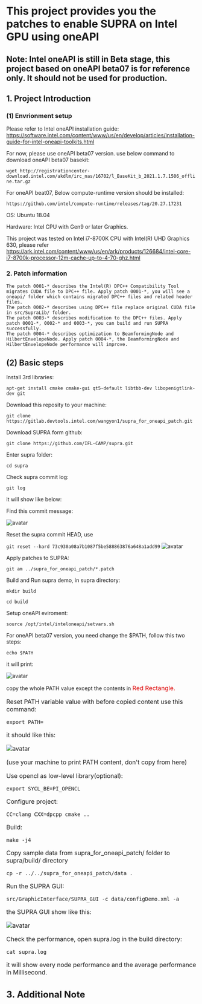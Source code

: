 # This project provides you the patches to enable SUPRA on Intel GPU using oneAPI
## Note: Intel oneAPI is still in Beta stage, this project based on oneAPI beta07 is for reference only. It should not be used for production.

## 1. Project Introduction
### (1) Envrionment setup 

Please refer to Intel oneAPI installation guide: https://software.intel.com/content/www/us/en/develop/articles/installation-guide-for-intel-oneapi-toolkits.html


For now, please use oneAPI beta07 version. use below command to download oneAPI beta07 basekit: 

`wget http://registrationcenter-download.intel.com/akdlm/irc_nas/16702/l_BaseKit_b_2021.1.7.1506_offline.tar.gz`

For oneAPI beat07, Below compute-runtime version should be installed:

`https://github.com/intel/compute-runtime/releases/tag/20.27.17231`


OS: Ubuntu 18.04

Hardware: Intel CPU with Gen9 or later Graphics.

This project was tested on Intel i7-8700K CPU with Intel(R) UHD Graphics 630, please refer https://ark.intel.com/content/www/us/en/ark/products/126684/intel-core-i7-8700k-processor-12m-cache-up-to-4-70-ghz.html


### 2. Patch information
    The patch 0001-* describes the Intel(R) DPC++ Compatibility Tool migrates CUDA file to DPC++ file. Apply patch 0001-*, you will see a oneapi/ folder which contains migrated DPC++ files and related header files.
    The patch 0002-* describes using DPC++ file replace original CUDA file in src/SupraLib/ folder.
    The patch 0003-* describes modification to the DPC++ files. Apply patch 0001-*, 0002-* and 0003-*, you can build and run SUPRA successfully.
    The patch 0004-* describes optimization to BeamformingNode and HilbertEnvelopeNode. Apply patch 0004-*, the BeamformingNode and HilbertEnvelopeNode performance will improve.

### 

## (2) Basic steps

Install 3rd libraries:

`apt-get install cmake cmake-gui qt5-default libtbb-dev libopenigtlink-dev git`


Download this reposity to your machine:

`git clone  https://gitlab.devtools.intel.com/wangyon1/supra_for_oneapi_patch.git`

Download SUPRA form github:

`git clone https://github.com/IFL-CAMP/supra.git`

Enter supra folder:

`cd supra`

Check supra commit log:

`git log`

it will show like below:



Find this commit message:

![avatar](https://github.com/intel/supra-on-oneapi/raw/master/images/Commit%20info.PNG)

Reset the supra commit HEAD, use 

`git reset --hard 73c930a08a7b1087f5be588863876a648a1add99`
![avatar](https://github.com/intel/supra-on-oneapi/raw/master/images/reset%20success%20modify.png)

Apply patches to SUPRA:

`git am ../supra_for_oneapi_patch/*.patch`

Build and Run supra demo, in supra directory:

`mkdir build`


`cd build`


Setup oneAPI eviroment:

`source /opt/intel/inteloneapi/setvars.sh`

For oneAPI beta07 version, you need change the $PATH, follow this two steps:

`echo $PATH`

it will print:

![avatar](https://github.com/intel/supra-on-oneapi/raw/master/images/PATH%20modify.png)

copy the whole PATH value except the contents in <font size="3">  <font color="#dd0000"> Red Rectangle.</font> <br />

Reset PATH variable value with before copied content use this command:

`export PATH=`

it should like this:

![avatar](https://github.com/intel/supra-on-oneapi/raw/master/images/reset%20path.PNG)

(use your machine to print PATH content, don't copy from here)

Use opencl as low-level library(optional):

`export SYCL_BE=PI_OPENCL`

Configure project:

`CC=clang CXX=dpcpp cmake ..`

Build:

`make -j4`

Copy sample data from supra_for_oneapi_patch/ folder to supra/build/ directory

`cp -r ../../supra_for_oneapi_patch/data .`

Run the SUPRA GUI:

`src/GraphicInterface/SUPRA_GUI -c data/configDemo.xml -a`

the SUPRA GUI show like this:

![avatar](https://github.com/intel/supra-on-oneapi/raw/master/images/guie.PNG)

Check the performance, open supra.log in the build directory: 

`cat supra.log` 

it will show every node performance and the average performance in Millisecond.

## 3. Additional Note